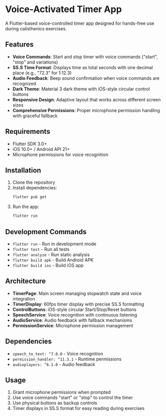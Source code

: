 # Voice-Activated Timer App

A Flutter-based voice-controlled timer app designed for hands-free use during calisthenics exercises.

## Features

- **Voice Commands**: Start and stop timer with voice commands ("start", "stop" and variations)
- **SS.S Time Format**: Displays time as total seconds with one decimal place (e.g., "72.3" for 1:12.3)
- **Audio Feedback**: Beep sound confirmation when voice commands are recognized
- **Dark Theme**: Material 3 dark theme with iOS-style circular control buttons
- **Responsive Design**: Adaptive layout that works across different screen sizes
- **Comprehensive Permissions**: Proper microphone permission handling with graceful fallback

## Requirements

- Flutter SDK 3.0+
- iOS 10.0+ / Android API 21+
- Microphone permissions for voice recognition

## Installation

1. Clone the repository
2. Install dependencies:
   ```bash
   flutter pub get
   ```
3. Run the app:
   ```bash
   flutter run
   ```

## Development Commands

- `flutter run` - Run in development mode
- `flutter test` - Run all tests
- `flutter analyze` - Run static analysis
- `flutter build apk` - Build Android APK
- `flutter build ios` - Build iOS app

## Architecture

- **TimerPage**: Main screen managing stopwatch state and voice integration
- **TimerDisplay**: 60fps timer display with precise SS.S formatting
- **ControlButtons**: iOS-style circular Start/Stop/Reset buttons
- **SpeechService**: Voice recognition with continuous listening
- **AudioService**: Audio feedback with fallback mechanisms
- **PermissionService**: Microphone permission management

## Dependencies

- `speech_to_text: ^7.0.0` - Voice recognition
- `permission_handler: ^11.3.1` - Runtime permissions
- `audioplayers: ^6.1.0` - Audio feedback

## Usage

1. Grant microphone permissions when prompted
2. Use voice commands "start" or "stop" to control the timer
3. Use physical buttons as backup controls
4. Timer displays in SS.S format for easy reading during exercises
